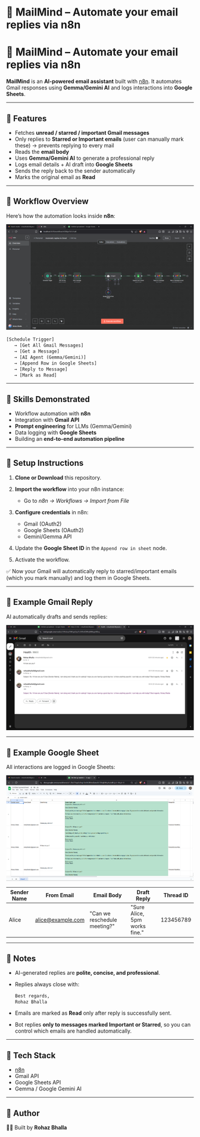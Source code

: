 # 📧 MailMind – Automate your email replies via n8n

# 📧 MailMind – Automate your email replies via n8n

**MailMind** is an **AI-powered email assistant** built with [n8n](https://n8n.io/). It automates Gmail responses using **Gemma/Gemini AI** and logs interactions into **Google Sheets**.

---

## 🔹 Features

* Fetches **unread / starred / important Gmail messages**
* Only replies to **Starred or Important emails** (user can manually mark these) → prevents replying to every mail
* Reads the **email body**
* Uses **Gemma/Gemini AI** to generate a professional reply
* Logs email details + AI draft into **Google Sheets**
* Sends the reply back to the sender automatically
* Marks the original email as **Read**

---

## 🔹 Workflow Overview

Here’s how the automation looks inside **n8n**:

![Workflow Screenshot](MailMind-Screenshots/n8n-workflow.png)

```
[Schedule Trigger] 
   → [Get All Gmail Messages] 
   → [Get a Message] 
   → [AI Agent (Gemma/Gemini)] 
   → [Append Row in Google Sheets] 
   → [Reply to Message] 
   → [Mark as Read]
```

---

## 🔹 Skills Demonstrated

* Workflow automation with **n8n**
* Integration with **Gmail API**
* **Prompt engineering** for LLMs (Gemma/Gemini)
* Data logging with **Google Sheets**
* Building an **end-to-end automation pipeline**

---

## 🔹 Setup Instructions

1. **Clone or Download** this repository.
2. **Import the workflow** into your n8n instance:

   * Go to *n8n → Workflows → Import from File*
3. **Configure credentials** in n8n:

   * Gmail (OAuth2)
   * Google Sheets (OAuth2)
   * Gemini/Gemma API
4. Update the **Google Sheet ID** in the `Append row in sheet` node.
5. Activate the workflow.

✅ Now your Gmail will automatically reply to starred/important emails (which you mark manually) and log them in Google Sheets.

---

## 🔹 Example Gmail Reply

AI automatically drafts and sends replies:

![Gmail AI Reply](MailMind-Screenshots/email-response.png)

---

## 🔹 Example Google Sheet

All interactions are logged in Google Sheets:

![Google Sheet Log](MailMind-Screenshots/google-sheet-data.png)

| Sender Name | From Email                                    | Email Body                   | Draft Reply                   | Thread ID |
| ----------- | --------------------------------------------- | ---------------------------- | ----------------------------- | --------- |
| Alice       | [alice@example.com](mailto:alice@example.com) | "Can we reschedule meeting?" | "Sure Alice, 5pm works fine." | 123456789 |

---

## 🔹 Notes

* AI-generated replies are **polite, concise, and professional**.
* Replies always close with:

  ```
  Best regards,
  Rohaz Bhalla
  ```
* Emails are marked as **Read** only after reply is successfully sent.
* Bot replies **only to messages marked Important or Starred**, so you can control which emails are handled automatically.

---

## 📌 Tech Stack

* [n8n](https://n8n.io)
* Gmail API
* Google Sheets API
* Gemma / Google Gemini AI

---

## 📌 Author

👨‍💻 Built by **Rohaz Bhalla**
